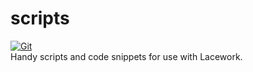 # scripts

[![Git](https://app.soluble.cloud/api/v1/public/badges/0e487dfb-c480-4dc0-b323-1395fc44a89d.svg?orgId=601904207385)](https://app.soluble.cloud/repos/details/github.com/lwsporcello/lw-inventory-scripts?orgId=601904207385)  
Handy scripts and code snippets for use with Lacework.
